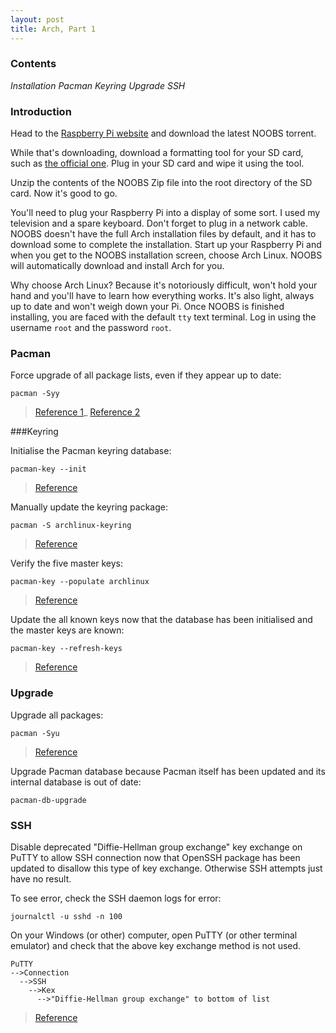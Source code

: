 ```yaml
---
layout: post
title: Arch, Part 1
---
```


### Contents

_Installation_
_Pacman_
_Keyring_
_Upgrade_
_SSH_

### Introduction

Head to the [Raspberry Pi website](http://www.raspberrypi.org/downloads/) and download the latest NOOBS torrent.

While that's downloading, download a formatting tool for your SD card, such as [the official one](https://www.sdcard.org/downloads/formatter_4/). Plug in your SD card and wipe it using the tool.

Unzip the contents of the NOOBS Zip file into the root directory of the SD card. Now it's good to go.

You'll need to plug your Raspberry Pi into a display of some sort. I used my television and a spare keyboard. Don't forget to plug in a network cable. NOOBS doesn't have the full Arch installation files by default, and it has to download some to complete the installation. Start up your Raspberry Pi and when you get to the NOOBS installation screen, choose Arch Linux. NOOBS will automatically download and install Arch for you.

Why choose Arch Linux? Because it's notoriously difficult, won't hold your hand and you'll have to learn how everything works. It's also light, always up to date and won't weigh down your Pi. Once NOOBS is finished installing, you are faced with the default `tty` text terminal. Log in using the username `root` and the password `root`.

### Pacman

Force upgrade of all package lists, even if they appear up to date:

  `pacman -Syy`
>[Reference 1](https://wiki.archlinux.org/index.php/Pacman#Packages_cannot_be_retrieved_on_installation)_
>[Reference 2](https://bbs.archlinux.org/viewtopic.php?pid=1403731#p1403731)

###Keyring

Initialise the Pacman keyring database:

  `pacman-key --init`
>[Reference]( https://wiki.archlinux.org/index.php/Pacman/Package_signing#Initializing_the_keyring)

Manually update the keyring package:

  `pacman -S archlinux-keyring`
>[Reference](  https://wiki.archlinux.org/index.php/pacman#Signature_from_.22User_.3Cemail.40gmail.com.3E.22_is_unknown_trust.2C_installation_failed)

Verify the five  master keys:

  `pacman-key --populate archlinux`
>[Reference](https://wiki.archlinux.org/index.php/Pacman/Package_signing#Verifying_the_five_master_keys)

Update the all known keys now that the database has been initialised and the master keys are known:

  `pacman-key --refresh-keys`
>[Reference](https://wiki.archlinux.org/index.php/pacman#Signature_from_.22User_.3Cemail.40gmail.com.3E.22_is_unknown_trust.2C_installation_failed)

### Upgrade

Upgrade all packages:

  `pacman -Syu`
>[Reference](https://wiki.archlinux.org/index.php/Pacman#Upgrading_packages)

Upgrade Pacman database because Pacman itself has been updated and its internal database is out of date:

  `pacman-db-upgrade`

### SSH

Disable deprecated "Diffie-Hellman group exchange" key exchange on PuTTY to allow SSH connection now that OpenSSH package has been updated to disallow this type of key exchange. Otherwise SSH attempts just have no result.

To see error, check the SSH daemon logs for error:

  `journalctl -u sshd -n 100`

On your Windows (or other) computer, open PuTTY (or other terminal emulator) and check that the above key exchange method is not used.

    PuTTY
    -->Connection
      -->SSH
        -->Kex
          -->"Diffie-Hellman group exchange" to bottom of list

> [Reference](https://blog.nytsoi.net/2015/07/13/putty-kex-error)

